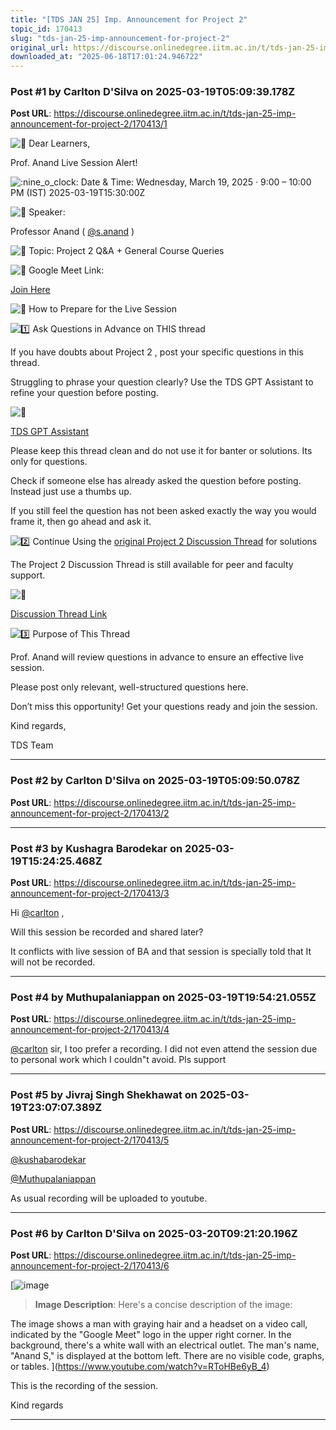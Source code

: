 ```yaml
---
title: "[TDS JAN 25] Imp. Announcement for Project 2"
topic_id: 170413
slug: "tds-jan-25-imp-announcement-for-project-2"
original_url: https://discourse.onlinedegree.iitm.ac.in/t/tds-jan-25-imp-announcement-for-project-2/170413
downloaded_at: "2025-06-18T17:01:24.946722"
---
```


### Post #1 by Carlton D'Silva on 2025-03-19T05:09:39.178Z
**Post URL**: https://discourse.onlinedegree.iitm.ac.in/t/tds-jan-25-imp-announcement-for-project-2/170413/1

[](#p-608305-dear-learners-1)
![:loudspeaker:](https://emoji.discourse-cdn.com/google/loudspeaker.png?v=14)
 Dear Learners,

[](#p-608305-prof-anand-live-session-alert-2)
Prof. Anand Live Session Alert!

![:nine_o_clock:](https://emoji.discourse-cdn.com/google/nine_o_clock.png?v=14)
 Date & Time:
 Wednesday, March 19, 2025 · 9:00 – 10:00 PM (IST)
2025-03-19T15:30:00Z

![:microphone:](https://emoji.discourse-cdn.com/google/microphone.png?v=14)
 Speaker:

Professor Anand
 (
[@s.anand](/u/s.anand)
)

![:pushpin:](https://emoji.discourse-cdn.com/google/pushpin.png?v=14)
 Topic:
 Project 2 Q&A + General Course Queries

![:link:](https://emoji.discourse-cdn.com/google/link.png?v=14)
 Google Meet Link:

[Join Here](https://meet.google.com/jdr-pquo-vza)

[](#p-608305-how-to-prepare-for-the-live-session-3)
![:memo:](https://emoji.discourse-cdn.com/google/memo.png?v=14)
 How to Prepare for the Live Session

[](#p-608305-h-1-ask-questions-in-advance-on-this-thread-4)
![:one:](https://emoji.discourse-cdn.com/google/one.png?v=14)
 Ask Questions in Advance  on THIS thread

If you have doubts about
Project 2
, post your specific questions in this thread.

Struggling to phrase your question clearly? Use the
TDS GPT Assistant
 to refine your question before posting.

![:link:](https://emoji.discourse-cdn.com/google/link.png?v=14)

[TDS GPT Assistant](https://chatgpt.com/g/g-mZqKVxKDx-iitm-tds-teaching-assistant)

Please keep this thread clean and do not use it for banter or solutions. Its only for questions.

Check if someone else has already asked the question before posting. Instead just use a thumbs up.

If you still feel the question has not been asked exactly the way you would frame it, then go ahead and ask it.

[](#p-608305-h-2-continue-using-the-original-project-2-discussion-threadhttpsdiscourseonlinedegreeiitmacintproject-2-tds-solver-discussion-thread16902962-for-solutions-5)
![:two:](https://emoji.discourse-cdn.com/google/two.png?v=14)
 Continue Using the
[original Project 2 Discussion Thread](https://discourse.onlinedegree.iitm.ac.in/t/project-2-tds-solver-discussion-thread/169029/62)
 for solutions

The
Project 2 Discussion Thread
 is still available for peer and faculty support.

![:pushpin:](https://emoji.discourse-cdn.com/google/pushpin.png?v=14)

[Discussion Thread Link](https://discourse.onlinedegree.iitm.ac.in/t/project-2-tds-solver-discussion-thread/169029/62)

[](#p-608305-h-3-purpose-of-this-thread-6)
![:three:](https://emoji.discourse-cdn.com/google/three.png?v=14)
 Purpose of This Thread

Prof. Anand will
review questions in advance
 to ensure an effective live session.

Please post
only relevant, well-structured questions
 here.

Don’t miss this opportunity! Get your questions ready and join the session.

Kind regards,

TDS Team

---

### Post #2 by Carlton D'Silva on 2025-03-19T05:09:50.078Z
**Post URL**: https://discourse.onlinedegree.iitm.ac.in/t/tds-jan-25-imp-announcement-for-project-2/170413/2

---

### Post #3 by Kushagra Barodekar on 2025-03-19T15:24:25.468Z
**Post URL**: https://discourse.onlinedegree.iitm.ac.in/t/tds-jan-25-imp-announcement-for-project-2/170413/3

Hi
[@carlton](/u/carlton)
 ,

Will this session be recorded and shared later?

It conflicts with live session of BA and that session is specially told that It will not be recorded.

---

### Post #4 by Muthupalaniappan on 2025-03-19T19:54:21.055Z
**Post URL**: https://discourse.onlinedegree.iitm.ac.in/t/tds-jan-25-imp-announcement-for-project-2/170413/4

[@carlton](/u/carlton)
 sir, I too prefer a recording. I did not even attend the session due to personal work which I couldn"t avoid. Pls support

---

### Post #5 by Jivraj Singh Shekhawat on 2025-03-19T23:07:07.389Z
**Post URL**: https://discourse.onlinedegree.iitm.ac.in/t/tds-jan-25-imp-announcement-for-project-2/170413/5

[@kushabarodekar](/u/kushabarodekar)

[@Muthupalaniappan](/u/muthupalaniappan)

As usual recording will be uploaded to youtube.

---

### Post #6 by Carlton D'Silva on 2025-03-20T09:21:20.196Z
**Post URL**: https://discourse.onlinedegree.iitm.ac.in/t/tds-jan-25-imp-announcement-for-project-2/170413/6

[![image](https://europe1.discourse-cdn.com/flex013/uploads/iitm/original/3X/3/e/3efcd748f78a7c057c71077f79d7b0858622b9ff.jpeg)

> **Image Description**: Here's a concise description of the image:

The image shows a man with graying hair and a headset on a video call, indicated by the "Google Meet" logo in the upper right corner. In the background, there's a white wall with an electrical outlet. The man's name, "Anand S," is displayed at the bottom left. There are no visible code, graphs, or tables.
](https://www.youtube.com/watch?v=RToHBe6yB_4)

This is the recording of the session.

Kind regards

---
